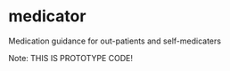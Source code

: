 # medicator
Medication guidance for out-patients and self-medicaters

Note: THIS IS PROTOTYPE CODE!
